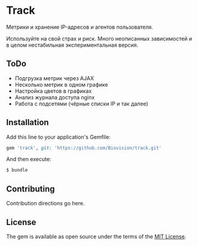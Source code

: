 Track
=====

Метрики и хранение IP-адресов и агентов пользователя.

Используйте на свой страх и риск. Много неописанных зависимостей и в целом 
нестабильная экспериментальная версия.

ToDo
----

 * Подгрузка метрик через AJAX
 * Несколько метрик в одном графике
 * Настройка цветов в графиках
 * Анализ журнала доступа nginx
 * Работа с подсетями (чёрные списки IP и так далее)

## Installation
Add this line to your application's Gemfile:

```ruby
gem 'track', git: 'https://github.com/Biovision/track.git'
```

And then execute:
```bash
$ bundle
```

## Contributing
Contribution directions go here.

## License
The gem is available as open source under the terms of the [MIT License](http://opensource.org/licenses/MIT).
